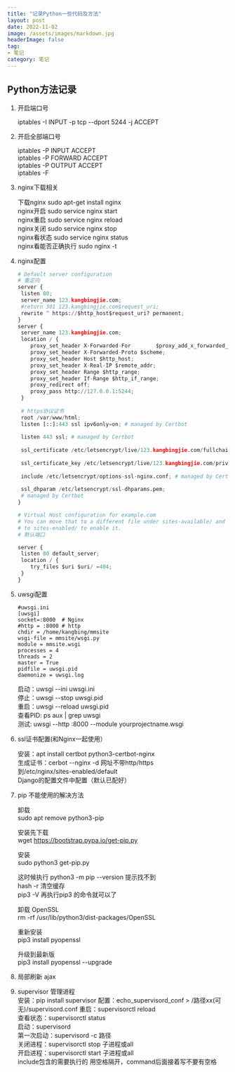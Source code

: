 ```yaml
---
title: "记录Python一些代码及方法"
layout: post
date: 2022-11-02
image: /assets/images/markdown.jpg
headerImage: false
tag:
- 笔记
category: 笔记
---
```


##	Python方法记录  

1. 开启端口号  

	iptables -I INPUT -p tcp --dport 5244 -j ACCEPT

2. 开启全部端口号

	iptables -P INPUT ACCEPT  
	iptables -P FORWARD ACCEPT  
	iptables -P OUTPUT ACCEPT  
	iptables -F

3. nginx下载相关

	下载nginx sudo apt-get install nginx  
	nginx开启 sudo service nginx start  
	nginx重启 sudo service nginx reload  
	nginx关闭 sudo service nginx stop  
	nginx看状态 sudo service nginx status  
	nginx看能否正确执行 sudo nginx -t

4. nginx配置

	```python
	# Default server configuration
	# 重定向
	server {
	 listen 80;
	 server_name 123.kangbingjie.com;
	 #return 301 123.kangbingjie.com$request_uri;
	 rewrite ^ https://$http_host$request_uri? permanent;
	}
	server {
	 server_name 123.kangbingjie.com;
	 location / {
	    proxy_set_header X-Forwarded-For 		$proxy_add_x_forwarded_for;
	    proxy_set_header X-Forwarded-Proto $scheme;
	    proxy_set_header Host $http_host;
	    proxy_set_header X-Real-IP $remote_addr;
	    proxy_set_header Range $http_range;
	    proxy_set_header If-Range $http_if_range;
	    proxy_redirect off;
	    proxy_pass http://127.0.0.1:5244;
	 }
	 
	 # https协议证书
	 root /var/www/html;
	 listen [::]:443 ssl ipv6only=on; # managed by Certbot
	 
	 listen 443 ssl; # managed by Certbot
	 
	 ssl_certificate /etc/letsencrypt/live/123.kangbingjie.com/fullchain.pem; # managed by Certbot
	 
	 ssl_certificate_key /etc/letsencrypt/live/123.kangbingjie.com/privkey.pem; # managed by Certbot
	 
	 include /etc/letsencrypt/options-ssl-nginx.conf; # managed by Certbot
	 
	 ssl_dhparam /etc/letsencrypt/ssl-dhparams.pem; 	
	 # managed by Certbot
	}
	
	# Virtual Host configuration for example.com
	# You can move that to a different file under sites-available/ and symlink that
	# to sites-enabled/ to enable it.
	# 默认端口
	
	server {
	 listen 80 default_server;  
	 location / {
	    try_files $uri $uri/ =404;
	 }
	}
	```

5.  uwsgi配置


	```
	#uwsgi.ini
	[uwsgi]
	socket=:8000  # Nginx 
	#http = :8000 # http
	chdir = /home/kangbing/mmsite
	wsgi-file = mmsite/wsgi.py
	module = mmsite.wsgi
	processes = 4
	threads = 2
	master = True
	pidfile = uwsgi.pid
	daemonize = uwsgi.log
	```
	启动：uwsgi --ini uwsgi.ini  
	停止：uwsgi --stop uwsgi.pid  
	重启：uwsgi --reload uwsgi.pid  
	查看PID: ps aux | grep uwsgi  
	测试: uwsgi --http :8000 --module yourprojectname.wsgi  
	
6. ssl证书配置(和Nginx一起使用）

	安装：apt install certbot python3-certbot-nginx  
	生成证书：cerbot --nginx -d 网址不带http/https  
	到/etc/nginx/sites-enabled/default  
	Django的配置文件中配置（默认已配好）
	
7. pip 不能使用的解决方法
	
	卸载  
	sudo apt remove python3-pip  
	
	安装先下载  
	wget https://bootstrap.pypa.io/get-pip.py  
	
	安装  
	sudo python3 get-pip.py
	
	这时候执行 python3 -m pip --version  提示找不到  
	hash -r 清空缓存  
	pip3 -V  再执行pip3 的命令就可以了  
	
	卸载 OpenSSL  
	rm -rf /usr/lib/python3/dist-packages/OpenSSL
	
	重新安装  
	pip3 install pyopenssl
	
	升级到最新版  
	pip3 install pyopenssl --upgrade
	
8. 局部刷新 ajax  
9. supervisor 管理进程  
	安装：pip install supervisor
	配置：echo_supervisord_conf > /路径xx(可无)/supervisord.conf
	重启：supervisorctl reload  
	查看状态：supervisorctl status  
	启动：supervisord  
	第一次启动：supervisord -c 路径  
	关闭进程：supervisorctl stop 子进程或all  
	开启进程：supervisorctl start 子进程或all  
	include包含的需要执行的 用空格隔开，command后面接着写不要有空格

		


	
	
	
